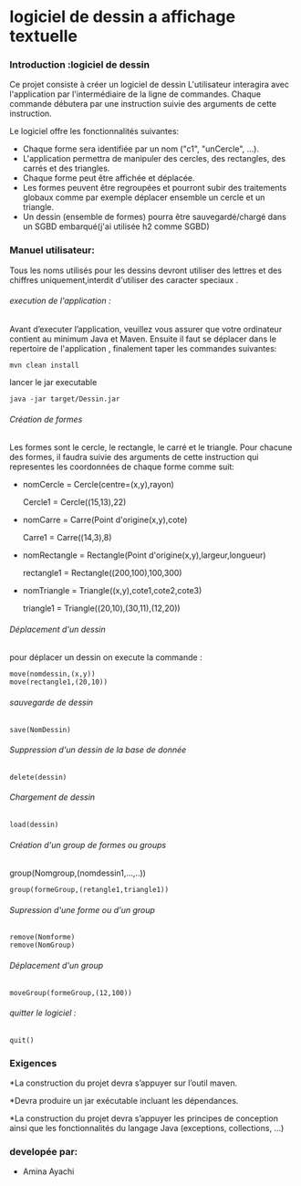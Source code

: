 # logiciel de dessin a affichage textuelle


### Introduction :logiciel de dessin

Ce projet consiste à créer un logiciel de dessin 
L'utilisateur interagira avec l'application par l'intermédiaire de la ligne de commandes. 
Chaque commande débutera par une instruction suivie des arguments de cette instruction. 

Le logiciel offre les fonctionnalités suivantes:
* Chaque forme sera identifiée par un nom ("c1", "unCercle", ...).
* L'application permettra de manipuler des cercles, des rectangles, des carrés et des triangles.
* Chaque forme peut être affichée et déplacée.
* Les formes peuvent être regroupées et pourront subir des traitements globaux comme par exemple déplacer ensemble un cercle et un triangle.
* Un dessin (ensemble de formes) pourra être sauvegardé/chargé dans un SGBD embarqué(j'ai utilisée h2 comme SGBD)



### Manuel utilisateur:

Tous les noms utilisés pour les dessins devront utiliser des lettres et des chiffres uniquement,interdit d'utiliser des caracter speciaux .

###### execution de l'application :

Avant d’executer l’application, veuillez vous assurer que votre ordinateur contient au minimum Java et Maven. Ensuite il faut se déplacer dans le repertoire de l'application , finalement taper les commandes suivantes:

	mvn clean install

lancer le jar executable 

	java -jar target/Dessin.jar
###### Création de formes

Les formes  sont le cercle, le rectangle, le carré et le triangle. Pour chacune des formes, il faudra suivie des arguments de cette instruction qui representes les coordonnées de chaque forme comme suit:

* nomCercle = Cercle(centre=(x,y),rayon)

	Cercle1 = Cercle((15,13),22)

* nomCarre = Carre(Point d'origine(x,y),cote)

	Carre1 = Carre((14,3),8)
* nomRectangle = Rectangle(Point d'origine(x,y),largeur,longueur)

	rectangle1 = Rectangle((200,100),100,300)
* nomTriangle = Triangle((x,y),cote1,cote2,cote3)

	triangle1 = Triangle((20,10),(30,11),(12,20))

###### Déplacement d'un dessin

pour déplacer un dessin on execute la commande :

	move(nomdessin,(x,y))
	move(rectangle1,(20,10))

###### sauvegarde de dessin 

	save(NomDessin)

###### Suppression d'un dessin de la base de donnée

	delete(dessin)
	
###### Chargement de dessin 

	load(dessin)

###### Création d'un group de formes ou groups 

group(Nomgroup,(nomdessin1,...,..))

	group(formeGroup,(retangle1,triangle1))

###### Supression d'une forme ou d'un group 

	remove(Nomforme)
	remove(NomGroup)

###### Déplacement d'un group 

	moveGroup(formeGroup,(12,100))
	
###### quitter le logiciel :

	quit()

### Exigences 

 *La construction du projet devra s’appuyer sur l’outil maven.
 
 *Devra produire un jar exécutable incluant les dépendances.
 
 *La construction du projet devra s’appuyer les principes de conception ainsi que les fonctionnalités du langage Java (exceptions, collections, ...)

 
### developée par: 

 * Amina Ayachi
